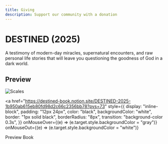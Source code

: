 ```yaml
---
title: Giving
description: Support our community with a donation
---
```


# DESTINED (2025)

A testimony of modern-day miracles, supernatural encounters, and raw personal life stories that will leave you questioning the goodness of God in a dark world.

## Preview

![Scales](/img/mockup.png)

<a
  href="https://destined-book.notion.site/DESTINED-2025-1b950ab615eb80fd98d2c66c2356bb78?pvs=73"
  style={{
    display: "inline-block",
    padding: "12px 24px",
    color: "black",
    backgroundColor: "white",
    border: "1px solid black",
    borderRadius: "8px",
    transition: "background-color 0.3s",
  }}
  onMouseOver={(e) => (e.target.style.backgroundColor = "gray")}
  onMouseOut={(e) => (e.target.style.backgroundColor = "white")}
>
  Preview Book
</a>
